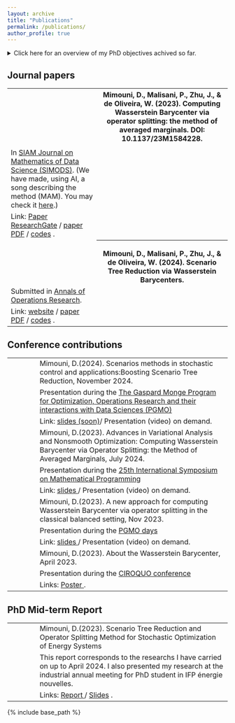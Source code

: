 ```yaml
---
layout: archive
title: "Publications"
permalink: /publications/
author_profile: true
---
```


<!-- You can also find my articles on <a href="https://scholar.google.com/citations?user=WUwMZtIAAAAJ&hl=fr">my Google Scholar profile</a>. -->

<details>
<summary>Click here for an overview of my PhD objectives achived so far.</summary>
<hr style="height: 3px; background-color: black;">

Managing uncertainties in multistage stochastic optimization poses a substantial challenge, necessitating a  a complex trade-off between, on the one hand, the representation of the uncertainties (i.e. the number of scenarios) and, on the other hand, the computational tractability. Scenario reduction methods, pioneered in 2003 by Dupavcova et al., offer a promising outlooks for achieving a satisfactory trade-off. However, the choice of distance metric for reducing scenario trees significantly influences solution quality. While clustering techniques have been prevalent, recent research has turned to Wasserstein-based methods to minimize transport distance between probabilty measures. <br><br>

My work presents a comprehensive investigation of the use of Wasserstein distance for scenario tree reduction in the context of multistage stochastic optimization. The Wasserstein barycenter (WB) serves as a tool for summarizing sets of probabilities, it appears in a number of disciplines, including applied probability, clustering and image processing. Numerically efficient methods to computing the WB rely on entropic regularization functions, resulting in approximate solutions due to limitations in solver capabilities. In contrast, this research introduces an exact approach based on the Douglas-Rachford splitting method directly applied to the WB linear optimization problem. The proposed solving algorithm achieves a trade-off between the numerical efficiency of regularization-based methods and the precision of exact LP solvers.<br><br>

 Kovacevic and Pichler develop a reduction algorithm based on nested Wasserstein distance. This algorithm consists of computing a significant amount of Wasserstein barycenters. The second contribution of this work is to implement dedicated WB computation algorithms, including the Iterative Bregmann Projection method (IBP), Sinkhorn distance, and the newly introduced Method of Averaged Marginals (MAM) in the algorithm proposed in their work, Kovacevic and Pichler, to accelerate its performances.<br><br>

By proposing efficient algorithms for computing Wasserstein barycenters and reducing scenario trees, we address critical challenges in managing uncertainties in multistage stochastic optimization. Looking ahead, future research directions include further exploration of the interplay between optimization algorithms and stochastic processes to refine scenario tree reduction methodologies and enhance the applicability of Wasserstein-based methods in complex optimization problems. 

<hr style="height: 3px; background-color: black;">
</details>

## Journal papers

<table>
  <tr>
    <td><th style="padding-bottom: 10px;">Mimouni, D., Malisani, P., Zhu, J., & de Oliveira, W. (2023). Computing Wasserstein Barycenter via operator splitting: the method of averaged marginals. DOI: 10.1137/23M1584228.</th> </td>
  </tr>
  <tr>
    <td>In <a href="https://epubs.siam.org/doi/abs/10.1137/23M1584228">SIAM Journal on Mathematics of Data Science (SIMODS)</a>. (We have made, using AI, a song describing the method (MAM). You may check it <a href="https://drive.google.com/file/d/1ZN8mGAFXmsbvSU3s83v1qkVVg0oKJkI7/view?usp=drive_link">here</a>.) </td>
  </tr>
  <tr>
    <td>Link: <a href="https://epubs.siam.org/doi/abs/10.1137/23M1584228">Paper</a> <a href="https://www.researchgate.net/publication/373838665_Computing_Wasserstein_Barycenter_via_operator_splitting_the_method_of_averaged_marginals">ResearchGate</a> / <a href="/files/Computing_Wasserstein_Barycenters_via_operator_splitting.pdf">paper PDF</a> / <a href="https://ifpen-gitlab.appcollaboratif.fr/detocs/mam_wb">codes</a> .</td>
  </tr>
   <tr>
    <td><th style="padding-top: 20px;">Mimouni, D., Malisani, P., Zhu, J., & de Oliveira, W. (2024). Scenario Tree Reduction via Wasserstein Barycenters.</th> </td>
  </tr>
  <tr>
    <td>Submitted in <a href="https://link.springer.com/journal/10479">Annals of Operations Research</a>.  </td>
  </tr>
  <tr>
    <td>Link: <a href="https://www.researchgate.net/publication/">website</a> / <a href="/files/reduction_tree.pdf">paper PDF</a> / <a href="https://github.com/dan-mim/Nested_tree_reduction">codes</a> .</td>
    
  </tr>
</table>


## Conference contributions

<table>
  <tr>
    <td rowspan="3" style="width: 50px;"></td>
    <td>Mimouni, D.(2024). Scenarios methods in stochastic control and applications:Boosting Scenario Tree Reduction, November 2024.</td>
  </tr>
  <tr>
    <td>Presentation during the <a href="https://www.fondation-hadamard.fr/fr/programmes/les-programmes-thematiques/home/pgmo-days/">The Gaspard Monge Program for Optimization, Operations Research and their interactions with Data Sciences (PGMO)</a> </td>
  </tr>
  <tr>
    <td>Link: <a href="/files/PGMO2.pdf">slides (soon)</a>/  Presentation (video) on demand.</td>
  </tr>

  <tr>
    <td rowspan="3" style="width: 50px;"></td>
    <td>Mimouni, D.(2023). Advances in Variational Analysis and Nonsmooth Optimization: Computing Wasserstein Barycenter via Operator Splitting: the Method of Averaged Marginals, July 2024.</td>
  </tr>
  <tr>
    <td>Presentation during the <a href="https://ismp2024.gerad.ca/">25th International Symposium on Mathematical Programming</a> </td>
  </tr>
  <tr>
    <td>Link: <a href="/files/ISMP.pdf">slides </a>/  Presentation (video) on demand.</td>
  </tr>

  <tr>
    <td rowspan="3" style="width: 50px;"></td>
    <td>Mimouni, D.(2023). A new approach for computing Wasserstein Barycenter via operator splitting in the classical balanced setting, Nov 2023.</td>
  </tr>
  <tr>
    <td>Presentation during the <a href="https://smf.emath.fr/evenements-smf/pgmo-days-2023">PGMO days</a> </td>
  </tr>
  <tr>
    <td>Link: <a href="/files/PGMOdays.pdf"> slides </a> /  Presentation (video) on demand.</td>
  </tr>

  <tr>
    <td rowspan="3" style="width: 50px;"></td>
    <td>Mimouni, D.(2023). About the Wasserstein Barycenter, April 2023.</td>
  </tr>
  <tr>
    <td>Presentation during the <a href="https://smf.emath.fr/evenements-smf/pgmo-days-2023">CIROQUO conference</a> </td>
  </tr>
  <tr>
    <td>Links: <a href="/files/CIROQUO_Wasserstein.pdf"> Poster </a>.</td>
  </tr>
</table>

## PhD Mid-term Report
<table>
  <tr>
    <td rowspan="3" style="width: 50px;"></td>
    <td>Mimouni, D.(2023). Scenario Tree Reduction and Operator Splitting Method for Stochastic Optimization of Energy Systems</td>
  </tr>
  <tr>
    <td>This report corresponds to the researchs I have carried on up to April 2024. I also presented my research at the industrial annual meeting for PhD student in IFP énergie nouvelles. </td>
  </tr>
  <tr>
    <td>Links: <a href="/files/MIMOUNI_Daniel_R11.pdf">Report </a> / <a href="/files/mid-phd_Mimouni_Daniel_R11.pdf">Slides</a> .</td>
  </tr>
</table>

<!-- ## Journal papers

<table>
  <tr>
    <td rowspan="3" style="width: 50px;"><b>J1</b></td>
    <td>S. W. Combettes, P. Boniol, A. Mazarguil, D. Wang, D. Vaquero-Ramos, M. Chauveau, L. Oudre, N. Vayatis, P.-P. Vidal, A. Roren, and M.-M. Lefèvre-Colau. "Arm-CODA: A Data Set of Upper-limb Human Movement During Routine Examination." <i>Image Processing On Line (IPOL)</i>, 14:1-13, 2024.</td>
  </tr>
  <tr>
    <td>Data set name: Arm-CODA.</td>
  </tr>
  <tr>
    <td>Links: <a href="https://www.ipol.im/pub/art/2024/494/">website</a> / <a href="https://www.ipol.im/pub/art/2024/494/article.pdf">paper PDF</a> / <a href="https://ipolcore.ipol.im/demo/clientApp/demo.html?id=494">demo</a>.</td>
  </tr>
</table>


## International conference papers

<table>
  <tr>
    <td rowspan="3" style="width: 50px;"><b>IC3</b></td>
    <td>S. W. Combettes, C. Truong, and L. Oudre. "Symbolic representation for time series." To appear in <i>Proceedings of the European Signal Processing Conference (EUSIPCO)</i>, Lyon, France, 2024.</td>
  </tr>
  <tr>
    <td>Method name: ASTRIDE.</td>
  </tr>
  <tr>
    <td>Links: <a href="http://www.laurentoudre.fr/publis/EUSIPCO2024symb.pdf">paper PDF</a> / <a href="https://eusipcolyon.sciencesconf.org/">EUSIPCO 2024</a>.</td>
  </tr>

  <tr>
    <td rowspan="3" style="width: 50px;"><b>IC2</b></td>
    <td>S. W. Combettes, P. Boniol, C. Truong, and L. Oudre. "d_{symb} playground: an interactive tool to explore large multivariate time series datasets." In <i>Proceedings of the International Conference on Data Engineering (ICDE)</i>, Utrecht, Netherlands, 2024.</td>
  </tr>
  <tr>
    <td>Method name: $d_{symb}$ playground.</td>
  </tr>
  <tr>
    <td>Links: <a href="https://icde2024.github.io/demos.html">website</a> / <a href="http://www.laurentoudre.fr/publis/dsymb_demo.pdf">paper PDF</a> / <a href="/files/2024_05_15_dsymb_playground_poster.pdf">poster PDF</a> / <a href="https://github.com/boniolp/dsymb-playground">GitHub</a> / <a href="https://dsymb-playground.streamlit.app/">Streamlit app</a> / <a href="https://youtu.be/4verma-Aqo8">4 min YouTube video</a> / <a href="https://icde2024.github.io/">ICDE 2024</a>.</td>
  </tr>

  <tr>
    <td rowspan="3" style="width: 50px;"><b>IC1</b></td>
    <td>S. W. Combettes, C. Truong, and L. Oudre. "An Interpretable Distance Measure for Multivariate Non-Stationary Physiological Signals." In <i>Proceedings of the International Conference on Data Mining Workshops (ICDMW)</i>, Shanghai, China, 2023.</td>
  </tr>
  <tr>
    <td>Method name: $d_{symb}$.</td>
  </tr>
  <tr>
    <td>Links: <a href="https://ieeexplore.ieee.org/abstract/document/10411636">website</a> / <a href="http://www.laurentoudre.fr/publis/ICDM2023.pdf">paper PDF</a> / <a href="/files/2023_12_01_dsymb_icdm_slides.pdf">slides PDF</a> / <a href="/files/2023_12_01_dsymb_icdm_poster.pdf">poster PDF</a> / <a href="https://github.com/sylvaincom/d-symb">GitHub</a> / <a href="https://www.cloud-conf.net/icdm2023/index.html">ICDM 2023</a> / <a href="https://ai4ts.github.io/icdm2023">AI4TS workshop</a>.</td>
  </tr>
</table>

## Preprints

<table>
  <tr>
    <td rowspan="3" style="width: 50px;"><b>PR1</b></td>
    <td>S. W. Combettes, C. Truong, and L. Oudre. "ASTRIDE: Adaptive Symbolization for Time Series Databases." <i>arXiv</i>, abs/2302.04097, 2023.</td>
  </tr>
  <tr>
    <td>Method name: ASTRIDE.</td>
  </tr>
  <tr>
    <td>Links: <a href="https://arxiv.org/abs/2302.04097">website</a> / <a href="https://arxiv.org/pdf/2302.04097.pdf">paper PDF</a> / <a href="https://github.com/sylvaincom/astride">GitHub</a>.</td>
  </tr>
</table> -->

<!-- <table>
  <tr>
    <th>Year</th>
    <th>Authors</th>
    <th>Title</th>
    <th>Conference / journal</th>
    <th>Status</th>
  </tr>
  <tr>
    <td>2024</td>
    <td>S. W. Combettes, P. Boniol, C. Truong, and L. Oudre</td>
    <td>$d_{symb}$ playground: an interactive tool to explore large multivariate time series datasets</td>
    <td>Proceedings of the International Conference on Data Engineering (ICDE)</td>
    <td>accepted</td>
  </tr>
  <tr>
    <td>2024</td>
    <td>S. W. Combettes, C. Truong, and L. Oudre</td>
    <td>Arm-CODA: A Dataset of Upper-limb Human Movement during Routine Examination</td>
    <td>Image Processing On Line</td>
    <td>published</td>
  </tr>
  <tr>
    <td>2023</td>
    <td>S. W. Combettes, C. Truong, and L. Oudre</td>
    <td>An Interpretable Distance Measure for Multivariate Non-Stationary Physiological Signals</td>
    <td>Proceedings of the Proceedings of the International Conference on Data Mining Workshops (ICDMW)</td>
    <td>published</td>
  </tr>
  <tr>
    <td>2023</td>
    <td>S. W. Combettes, C. Truong, and L. Oudre</td>
    <td>ASTRIDE: Adaptive Symbolization for Time Series Databases </td>
    <td>arXiv</td>
    <td>preprint</td>
  </tr>
</table> -->


{% include base_path %}

<!-- {% for post in site.publications reversed %}
  {% include archive-single.html %}
{% endfor %} -->
